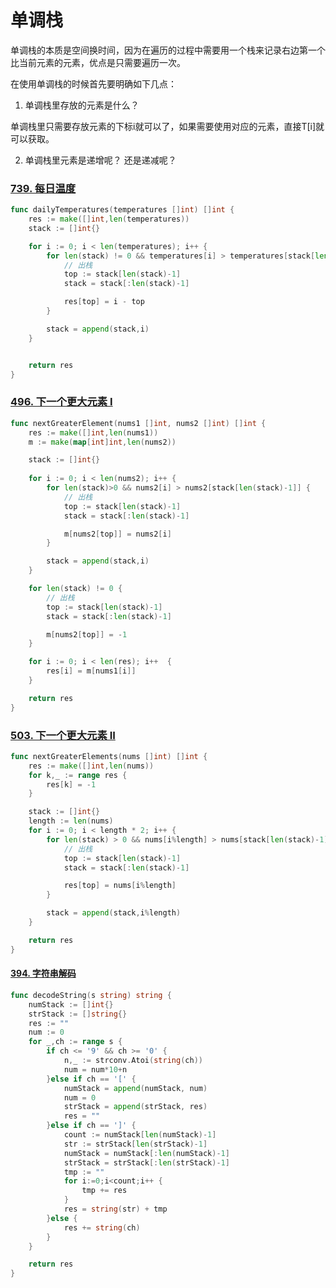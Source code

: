 # 单调栈

单调栈的本质是空间换时间，因为在遍历的过程中需要用一个栈来记录右边第一个比当前元素的元素，优点是只需要遍历一次。



在使用单调栈的时候首先要明确如下几点：

1. 单调栈里存放的元素是什么？

单调栈里只需要存放元素的下标i就可以了，如果需要使用对应的元素，直接T[i]就可以获取。

2. 单调栈里元素是递增呢？ 还是递减呢？



### [739. 每日温度](https://leetcode-cn.com/problems/daily-temperatures/)

```go
func dailyTemperatures(temperatures []int) []int {
    res := make([]int,len(temperatures))
    stack := []int{}

    for i := 0; i < len(temperatures); i++ {
        for len(stack) != 0 && temperatures[i] > temperatures[stack[len(stack)-1]] {
            // 出栈
            top := stack[len(stack)-1]
            stack = stack[:len(stack)-1]

            res[top] = i - top
        }

        stack = append(stack,i)
    } 


    return res
}
```



### [496. 下一个更大元素 I](https://leetcode-cn.com/problems/next-greater-element-i/)

```go
func nextGreaterElement(nums1 []int, nums2 []int) []int {
    res := make([]int,len(nums1))
    m := make(map[int]int,len(nums2))

    stack := []int{}
   
    for i := 0; i < len(nums2); i++ {
        for len(stack)>0 && nums2[i] > nums2[stack[len(stack)-1]] {
            // 出栈
            top := stack[len(stack)-1]
            stack = stack[:len(stack)-1]

            m[nums2[top]] = nums2[i]
        }

        stack = append(stack,i)
    }

    for len(stack) != 0 {
        // 出栈
        top := stack[len(stack)-1]
        stack = stack[:len(stack)-1]

        m[nums2[top]] = -1
    }

    for i := 0; i < len(res); i++  {
        res[i] = m[nums1[i]]
    }

    return res
}
```



### [503. 下一个更大元素 II](https://leetcode-cn.com/problems/next-greater-element-ii/)

```go
func nextGreaterElements(nums []int) []int {
    res := make([]int,len(nums))
    for k,_ := range res {
        res[k] = -1
    }

    stack := []int{}
    length := len(nums)
    for i := 0; i < length * 2; i++ {
        for len(stack) > 0 && nums[i%length] > nums[stack[len(stack)-1]] {
            // 出栈
            top := stack[len(stack)-1]
            stack = stack[:len(stack)-1]

            res[top] = nums[i%length] 
        }

        stack = append(stack,i%length)
    }

    return res
}
```

#### [394. 字符串解码](https://leetcode.cn/problems/decode-string/)

```go
func decodeString(s string) string {
    numStack := []int{}
    strStack := []string{}
    res := ""
    num := 0
    for _,ch := range s {
        if ch <= '9' && ch >= '0' {
            n,_ := strconv.Atoi(string(ch))
            num = num*10+n
        }else if ch == '[' {
            numStack = append(numStack, num)
            num = 0
            strStack = append(strStack, res)
            res = ""
        }else if ch == ']' {
            count := numStack[len(numStack)-1]
            str := strStack[len(strStack)-1]
            numStack = numStack[:len(numStack)-1]
            strStack = strStack[:len(strStack)-1]
            tmp := ""
            for i:=0;i<count;i++ {
                tmp += res
            }
            res = string(str) + tmp
        }else {
            res += string(ch)
        }
    }

    return res
}
```

